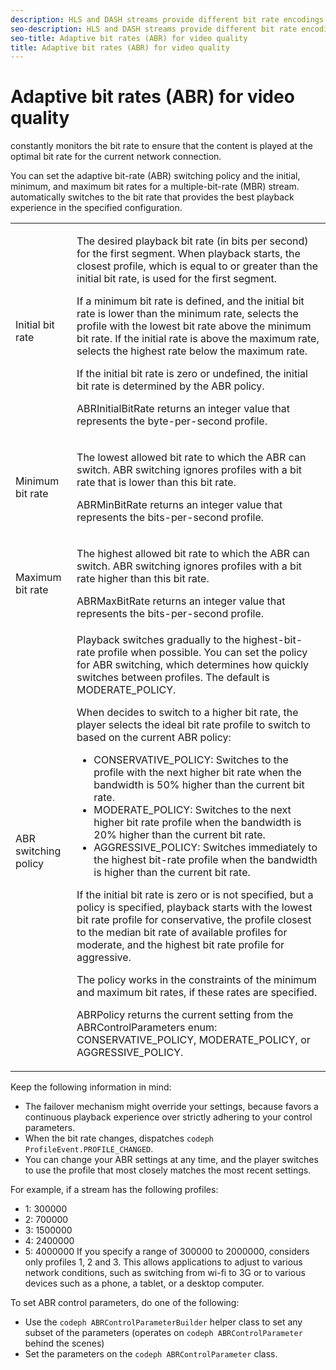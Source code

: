 ```yaml
---
description: HLS and DASH streams provide different bit rate encodings (profiles) for the same short burst of video. can select the quality level for each burst based on the available bandwidth.
seo-description: HLS and DASH streams provide different bit rate encodings (profiles) for the same short burst of video. can select the quality level for each burst based on the available bandwidth.
seo-title: Adaptive bit rates (ABR) for video quality
title: Adaptive bit rates (ABR) for video quality
---
```


# Adaptive bit rates (ABR) for video quality

constantly monitors the bit rate to ensure that the content is played at the optimal bit rate for the current network connection.

You can set the adaptive bit-rate (ABR) switching policy and the initial, minimum, and maximum bit rates for a multiple-bit-rate (MBR) stream.  automatically switches to the bit rate that provides the best playback experience in the specified configuration.

<table id="table_AF838E082235406AA359BF1C1A77F85F"> 
 <tgroup cols="2">
  <colspec colname="col01" colnum="1" colwidth="1.00*" />
  <colspec colnum="2" colname="col2" colwidth="3.45*" /> 
  <tbody> 
   <tr> 
    <td colname="col01">Initial bit rate</td> 
    <td colname="col2"> <p>The desired playback bit rate (in bits per second) for the first segment. When playback starts, the closest profile, which is equal to or greater than the initial bit rate, is used for the first segment.</p> <p> If a minimum bit rate is defined, and the initial bit rate is lower than the minimum rate, 
      <ph conkeyref="phrases/primetime-sdk-name" /> selects the profile with the lowest bit rate above the minimum bit rate. If the initial rate is above the maximum rate, 
      <ph conkeyref="phrases/primetime-sdk-name" /> selects the highest rate below the maximum rate. </p> <p>If the initial bit rate is zero or undefined, the initial bit rate is determined by the ABR policy.</p> <p><span class="apiname">ABRInitialBitRate</span> returns an integer value that represents the byte-per-second profile. </p> </td> 
   </tr> 
   <tr> 
    <td colname="col01">Minimum bit rate</td> 
    <td colname="col2"> <p>The lowest allowed bit rate to which the ABR can switch. ABR switching ignores profiles with a bit rate that is lower than this bit rate.</p> <p><span class="apiname">ABRMinBitRate</span> returns an integer value that represents the bits-per-second profile. </p> </td> 
   </tr> 
   <tr> 
    <td colname="col01">Maximum bit rate</td> 
    <td colname="col2"> <p>The highest allowed bit rate to which the ABR can switch. ABR switching ignores profiles with a bit rate higher than this bit rate.</p> <p><span class="apiname">ABRMaxBitRate</span> returns an integer value that represents the bits-per-second profile. </p> </td> 
   </tr> 
   <tr> 
    <td colname="col01">ABR switching policy</td> 
    <td colname="col2">Playback switches gradually to the highest-bit-rate profile when possible. You can set the policy for ABR switching, which determines how quickly 
     <ph conkeyref="phrases/primetime-sdk-name" /> switches between profiles. The default is <span class="codeph">MODERATE_POLICY</span>. <p>When 
      <ph conkeyref="phrases/primetime-sdk-name" /> decides to switch to a higher bit rate, the player selects the ideal bit rate profile to switch to based on the current ABR policy: 
      <ul id="ul_058D0FFC944C476A83BB9E756B95DEBD"> 
       <li id="li_C690A12DC34C4754B01C2D0616FB6A0A"><span class="codeph">CONSERVATIVE_POLICY</span>: Switches to the profile with the next higher bit rate when the bandwidth is 50% higher than the current bit rate. </li> 
       <li id="li_FF5BDB099B554940AC296938C7A12B81"><span class="codeph">MODERATE_POLICY</span>: Switches to the next higher bit rate profile when the bandwidth is 20% higher than the current bit rate. </li> 
       <li id="li_E602508429864C279BF78360E95718A6"><span class="codeph">AGGRESSIVE_POLICY</span>: Switches immediately to the highest bit-rate profile when the bandwidth is higher than the current bit rate. </li> 
      </ul></p><p>If the initial bit rate is zero or is not specified, but a policy is specified, playback starts with the lowest bit rate profile for conservative, the profile closest to the median bit rate of available profiles for moderate, and the highest bit rate profile for aggressive.</p><p>The policy works in the constraints of the minimum and maximum bit rates, if these rates are specified.</p><p><span class="codeph">ABRPolicy</span> returns the current setting from the <span class="codeph">ABRControlParameters</span> enum: CONSERVATIVE_POLICY, MODERATE_POLICY, or AGGRESSIVE_POLICY. </p> </td> 
   </tr> 
  </tbody> 
 </tgroup> 
</table>

Keep the following information in mind:
* The  failover mechanism might override your settings, because  favors a continuous playback experience over strictly adhering to your control parameters.
* When the bit rate changes,  dispatches `codeph ProfileEvent.PROFILE_CHANGED`.
* You can change your ABR settings at any time, and the player switches to use the profile that most closely matches the most recent settings.

For example, if a stream has the following profiles:
* 1: 300000
* 2: 700000
* 3: 1500000
* 4: 2400000
* 5: 4000000
If you specify a range of 300000 to 2000000, considers only profiles 1, 2 and 3. This allows applications to adjust to various network conditions, such as switching from wi-fi to 3G or to various devices such as a phone, a tablet, or a desktop computer.

To set ABR control parameters, do one of the following:
* Use the `codeph ABRControlParameterBuilder` helper class to set any subset of the parameters (operates on `codeph ABRControlParameter` behind the scenes)
* Set the parameters on the `codeph ABRControlParameter` class.

